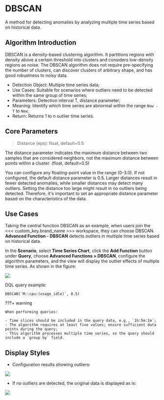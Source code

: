 # DBSCAN

A method for detecting anomalies by analyzing multiple time series based on historical data.

## Algorithm Introduction

DBSCAN is a density-based clustering algorithm. It partitions regions with density above a certain threshold into clusters and considers low-density regions as noise. The DBSCAN algorithm does not require pre-specifying the number of clusters, can discover clusters of arbitrary shape, and has good robustness to noisy data.

- Detection Object: Multiple time series data;
- Use Cases: Suitable for scenarios where outliers need to be detected within the same group of time series;
- Parameters: Detection interval T, distance parameter;
- Meaning: Identify which time series are abnormal within the range `Now - T` to `Now`;
- Return: Returns 1 to n outlier time series.

## Core Parameters

> Distance (eps): float, default=0.5

The distance parameter indicates the maximum distance between two samples that are considered neighbors, not the maximum distance between points within a cluster. (float, default=0.5)

You can configure any floating-point value in the range (0-3.0). If not configured, the default distance parameter is 0.5. Larger distances result in fewer detected anomalies, while smaller distances may detect many outliers. Setting the distance too large might result in no outliers being detected. Therefore, it's important to set an appropriate distance parameter based on the characteristics of the data.

## Use Cases

Taking the central function DBSCAN as an example, when users join the <<< custom_key.brand_name >>> workspace, they can choose DBSCAN. **Advanced Function - DBSCAN** detects outliers in multiple time series based on historical data.

In the **Scenario**, select **Time Series Chart**, click the **Add Function** button under **Query**, choose **Advanced Functions > DBSCAN**, configure the algorithm parameters, and the view will display the outlier effects of multiple time series. As shown in the figure:

![](../img/ad-2.png)

DQL query example:

```
DBSCAN(`M::cpu:(usage_idle)`, 0.5)
```

???+ warning

    When performing queries:

    - Time slices should be included in the query data, e.g., `1h:5m:1m`;
    - The algorithm requires at least five values; ensure sufficient data points during the query;
    - This algorithm processes multiple time series, so the query should include a `group by` field.


## Display Styles

- Configuration results showing outliers:

![](../img/ad-3.png)

- If no outliers are detected, the original data is displayed as is:

![](../img/ad-4.png)